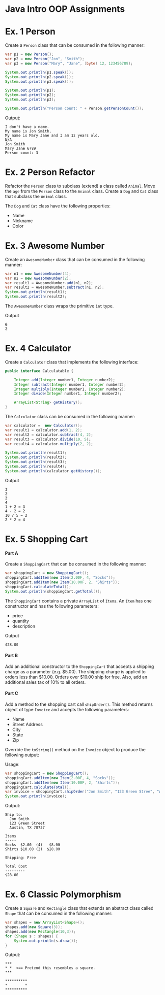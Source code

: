 # Java Intro OOP Assignments

# Ex. 1 Person
Create a `Person` class that can be consumed in the following manner:
```java
var p1 = new Person();
var p2 = new Person("Jon", "Smith");
var p3 = new Person("Mary", "Jane", (byte) 12, 123456789);

System.out.println(p1.speak());
System.out.println(p2.speak());
System.out.println(p3.speak());

System.out.println(p1);
System.out.println(p2);
System.out.println(p3);

System.out.println("Person count: " + Person.getPersonCount());
```

Output:
```
I don't have a name.
My name is Jon Smith.
My name is Mary Jane and I am 12 years old.
N/A
Jon Smith
Mary Jane 6789
Person count: 3
```

# Ex. 2 Person Refactor
Refactor the `Person` class to subclass (extend) a class called `Animal`.  Move the `age` from the `Person`
class to the `Animal` class. Create a `Dog` and `Cat` class that subclass the `Animal` class.

The `Dog` and `Cat` class have the following properties:
- Name
- Nickname
- Color

# Ex. 3 Awesome Number

Create an `AwesomeNumber` class that can be consumed in the following manner:

```java
var n1 = new AwesomeNumber(4);
var n2 = new AwesomeNumber(2);
var result1 = AwesomeNumber.add(n1, n2);
var result2 = AwesomeNumber.subtract(n1, n2);
System.out.println(result1);
System.out.println(result2);
```

The `AwesomeNumber` class wraps the primitive `int` type.

Output
```
6
2
```

# Ex. 4 Calculator

Create a `Calculator` class that implements the following interface:

```Java
public interface Calculatable {

    Integer add(Integer number1, Integer number2);
    Integer subtract(Integer number1, Integer number2);
    Integer multiply(Integer number1, Integer number2);
    Integer divide(Integer number1, Integer number2);

    ArrayList<String> getHistory();
}
```

The `Calculator` class can be consumed in the following manner:

```java
var calculator =  new Calculator();
var result1 = calculator.add(1, 2);
var result2 = calculator.subtract(4, 2);
var result3 = calculator.divide(10, 5);
var result4 = calculator.multiply(2, 2);

System.out.println(result1);
System.out.println(result2);
System.out.println(result3);
System.out.println(result4);
System.out.println(calculator.getHistory());
```

Output
```
3
2
2
4
1 + 2 = 3
4 - 2 = 2
10 / 5 = 2
2 * 2 = 4
```

# Ex. 5 Shopping Cart

#### Part A

Create a `ShoppingCart` that can be consumed in the following manner:

```java
var shoppingCart = new ShoppingCart();
shoppingCart.addItem(new Item(2.00F, 4, "Socks"));
shoppingCart.addItem(new Item(10.00F, 2, "Shirts"));
shoppingCart.calculateTotal();
System.out.println(shoppingCart.getTotal());
```

The `ShoppingCart` contains a private `ArrayList` of `Items`.  An `Item` has 
one constructor and has the following parameters:

- price 
- quantity
- description

Output
```
$28.00
```

#### Part B
Add an additional constructor to the `ShoppingCart` that accepts a shipping charge as a 
parameter (e.g. $5.00).  The shipping charge is applied to orders less than $10.00.  Orders over $10.00 ship
for free.  Also, add an additional sales tax of 10% to all orders.

#### Part C
Add a method to the shopping cart call `shipOrder()`.  This method returns object of type
`Invoice` and accepts the following parameters:

- Name
- Street Address
- City
- State
- Zip

Override the `toString()` method on the `Invoice` object to produce the following
output:

Usage:
```java
var shoppingCart = new ShoppingCart();
shoppingCart.addItem(new Item(2.00F, 4, "Socks"));
shoppingCart.addItem(new Item(10.00F, 2, "Shirts"));
shoppingCart.calculateTotal();
var invoice = shoppingCart.shipOrder("Jon Smith", "123 Green Stree", "Austin", "TX", 78737);
System.out.println(invoice);
```

Output:
```
Ship to:
  Jon Smith
  123 Green Street
  Austin, TX 78737

Items
-----
Socks  $2.00  (4)   $8.00
Shirts $10.00 (2)  $20.00

Shipping: Free

Total Cost
---------
$28.00
```

# Ex. 6 Classic Polymorphism

Create a `Square` and `Rectangle` class that extends an abstract class called `Shape` that 
can be consumed in the following manner:

```java
var shapes = new ArrayList<Shape>();
shapes.add(new Square(3));
shapes.add(new Rectangle(10,3));
for (Shape s : shapes) {
    System.out.println(s.draw());
}
```

Output:
```
***
* *  <== Pretend this resembles a square.
***

**********
*        *
**********
```
